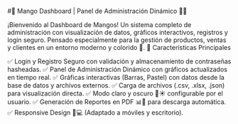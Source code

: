 #🥭 Mango Dashboard | Panel de Administración Dinámico 🧡💛

¡Bienvenido al Dashboard de Mangos! Un sistema completo de administración con visualización de datos, gráficos interactivos, registros y login seguro. Pensado especialmente para la gestión de productos, ventas y clientes en un entorno moderno y colorido 🌈.
🚀 Características Principales

✅ Login y Registro Seguro con validación y almacenamiento de contraseñas hasheadas.
✅ Panel de Administración Dinámico con gráficos actualizados en tiempo real.
✅ Gráficas interactivas (Barras, Pastel) con datos desde la base de datos y archivos externos.
✅ Carga de archivos (.csv, .xlsx, .json) para visualización directa.
✅ Modo claro y oscuro 🌙☀️ configurable por el usuario.
✅ Generación de Reportes en PDF 📊📝 para descarga automática.
✅ Responsive Design 📱💻 (Adaptado a móviles y escritorio).
